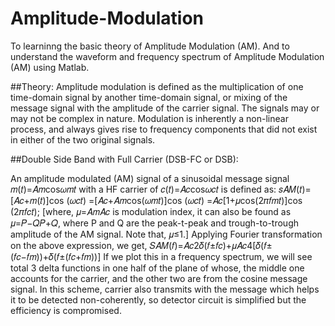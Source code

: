 # Amplitude-Modulation
To learninng the basic theory of Amplitude Modulation (AM). And to understand the waveform and frequency spectrum of Amplitude Modulation (AM) using Matlab.

##Theory:
Amplitude modulation is defined as the multiplication of one time-domain signal by another time-domain signal, 
or mixing of the message signal with the amplitude of the carrier signal. The signals may or may not be complex in nature. 
Modulation is inherently a non-linear process, and always gives rise to frequency components that did not exist in either of the two original signals.

##Double Side Band with Full Carrier (DSB-FC or DSB):

An amplitude modulated (AM) signal of a sinusoidal message signal 𝑚(𝑡)=𝐴𝑚cos𝜔𝑚𝑡 with a HF carrier of 𝑐(𝑡)=𝐴𝑐cos𝜔𝑐𝑡 is defined as:
𝑠𝐴𝑀(𝑡)=[𝐴𝑐+𝑚(𝑡)]cos (𝜔𝑐𝑡) 
=[𝐴𝑐+𝐴𝑚cos(𝜔𝑚𝑡)]cos (𝜔𝑐𝑡)
=𝐴𝑐[1+𝜇cos(2𝜋𝑓𝑚𝑡)]cos (2𝜋𝑓𝑐𝑡);
[where, 𝜇=𝐴𝑚𝐴𝑐 is modulation index, it can also be found as 𝜇=𝑃−𝑄𝑃+𝑄, where P and Q are the peak-t-peak and trough-to-trough amplitude of the AM signal. Note that, 𝜇≤1.]
Applying Fourier transformation on the above expression, we get,
𝑆𝐴𝑀(𝑓)=𝐴𝑐2𝛿(𝑓±𝑓𝑐)+𝜇𝐴𝑐4[𝛿(𝑓±(𝑓𝑐−𝑓𝑚))+𝛿(𝑓±(𝑓𝑐+𝑓𝑚))]
If we plot this in a frequency spectrum, we will see total 3 delta functions in one half of the plane of whose, the middle one accounts for the carrier, and the other two are from the cosine message signal. 
In this scheme, carrier also transmits with the message which helps it to be detected non-coherently, so detector circuit is simplified but the efficiency is compromised.
